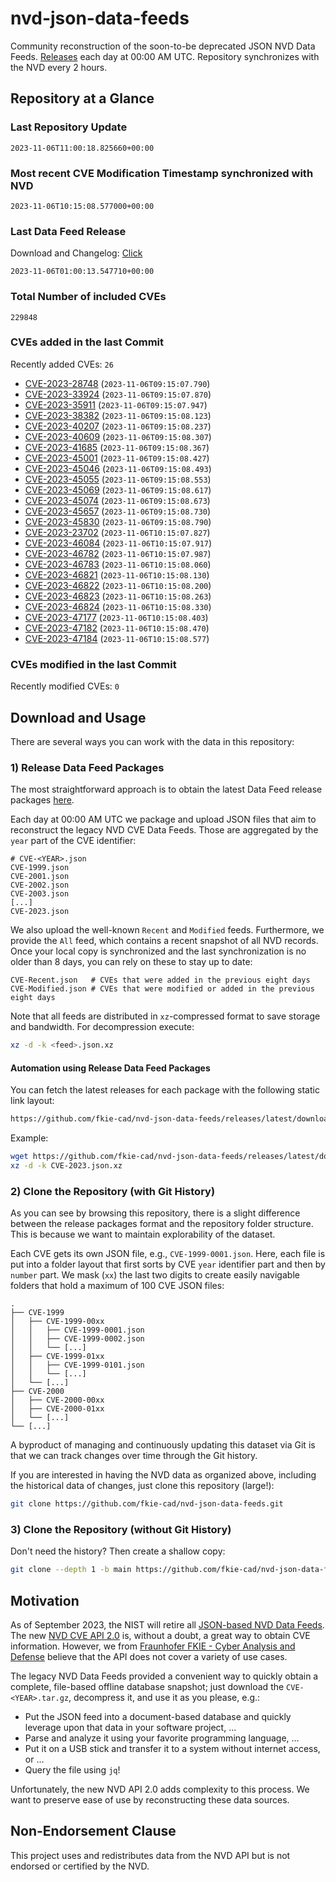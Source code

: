 # nvd-json-data-feeds

Community reconstruction of the soon-to-be deprecated JSON NVD Data Feeds. 
[Releases](https://github.com/fkie-cad/nvd-json-data-feeds/releases/latest) each day at 00:00 AM UTC.
Repository synchronizes with the NVD every 2 hours.

## Repository at a Glance

### Last Repository Update

```plain
2023-11-06T11:00:18.825660+00:00
```

### Most recent CVE Modification Timestamp synchronized with NVD

```plain
2023-11-06T10:15:08.577000+00:00
```

### Last Data Feed Release

Download and Changelog: [Click](https://github.com/fkie-cad/nvd-json-data-feeds/releases/latest)

```plain
2023-11-06T01:00:13.547710+00:00
```

### Total Number of included CVEs

```plain
229848
```

### CVEs added in the last Commit

Recently added CVEs: `26`

* [CVE-2023-28748](CVE-2023/CVE-2023-287xx/CVE-2023-28748.json) (`2023-11-06T09:15:07.790`)
* [CVE-2023-33924](CVE-2023/CVE-2023-339xx/CVE-2023-33924.json) (`2023-11-06T09:15:07.870`)
* [CVE-2023-35911](CVE-2023/CVE-2023-359xx/CVE-2023-35911.json) (`2023-11-06T09:15:07.947`)
* [CVE-2023-38382](CVE-2023/CVE-2023-383xx/CVE-2023-38382.json) (`2023-11-06T09:15:08.123`)
* [CVE-2023-40207](CVE-2023/CVE-2023-402xx/CVE-2023-40207.json) (`2023-11-06T09:15:08.237`)
* [CVE-2023-40609](CVE-2023/CVE-2023-406xx/CVE-2023-40609.json) (`2023-11-06T09:15:08.307`)
* [CVE-2023-41685](CVE-2023/CVE-2023-416xx/CVE-2023-41685.json) (`2023-11-06T09:15:08.367`)
* [CVE-2023-45001](CVE-2023/CVE-2023-450xx/CVE-2023-45001.json) (`2023-11-06T09:15:08.427`)
* [CVE-2023-45046](CVE-2023/CVE-2023-450xx/CVE-2023-45046.json) (`2023-11-06T09:15:08.493`)
* [CVE-2023-45055](CVE-2023/CVE-2023-450xx/CVE-2023-45055.json) (`2023-11-06T09:15:08.553`)
* [CVE-2023-45069](CVE-2023/CVE-2023-450xx/CVE-2023-45069.json) (`2023-11-06T09:15:08.617`)
* [CVE-2023-45074](CVE-2023/CVE-2023-450xx/CVE-2023-45074.json) (`2023-11-06T09:15:08.673`)
* [CVE-2023-45657](CVE-2023/CVE-2023-456xx/CVE-2023-45657.json) (`2023-11-06T09:15:08.730`)
* [CVE-2023-45830](CVE-2023/CVE-2023-458xx/CVE-2023-45830.json) (`2023-11-06T09:15:08.790`)
* [CVE-2023-23702](CVE-2023/CVE-2023-237xx/CVE-2023-23702.json) (`2023-11-06T10:15:07.827`)
* [CVE-2023-46084](CVE-2023/CVE-2023-460xx/CVE-2023-46084.json) (`2023-11-06T10:15:07.917`)
* [CVE-2023-46782](CVE-2023/CVE-2023-467xx/CVE-2023-46782.json) (`2023-11-06T10:15:07.987`)
* [CVE-2023-46783](CVE-2023/CVE-2023-467xx/CVE-2023-46783.json) (`2023-11-06T10:15:08.060`)
* [CVE-2023-46821](CVE-2023/CVE-2023-468xx/CVE-2023-46821.json) (`2023-11-06T10:15:08.130`)
* [CVE-2023-46822](CVE-2023/CVE-2023-468xx/CVE-2023-46822.json) (`2023-11-06T10:15:08.200`)
* [CVE-2023-46823](CVE-2023/CVE-2023-468xx/CVE-2023-46823.json) (`2023-11-06T10:15:08.263`)
* [CVE-2023-46824](CVE-2023/CVE-2023-468xx/CVE-2023-46824.json) (`2023-11-06T10:15:08.330`)
* [CVE-2023-47177](CVE-2023/CVE-2023-471xx/CVE-2023-47177.json) (`2023-11-06T10:15:08.403`)
* [CVE-2023-47182](CVE-2023/CVE-2023-471xx/CVE-2023-47182.json) (`2023-11-06T10:15:08.470`)
* [CVE-2023-47184](CVE-2023/CVE-2023-471xx/CVE-2023-47184.json) (`2023-11-06T10:15:08.577`)


### CVEs modified in the last Commit

Recently modified CVEs: `0`



## Download and Usage

There are several ways you can work with the data in this repository:

### 1) Release Data Feed Packages

The most straightforward approach is to obtain the latest Data Feed release packages [here](https://github.com/fkie-cad/nvd-json-data-feeds/releases/latest).

Each day at 00:00 AM UTC we package and upload JSON files that aim to reconstruct the legacy NVD CVE Data Feeds.
Those are aggregated by the `year` part of the CVE identifier:

```
# CVE-<YEAR>.json
CVE-1999.json
CVE-2001.json
CVE-2002.json
CVE-2003.json
[...]
CVE-2023.json
```

We also upload the well-known `Recent` and `Modified` feeds.
Furthermore, we provide the `All` feed, which contains a recent snapshot of all NVD records.
Once your local copy is synchronized and the last synchronization is no older than 8 days, you can rely on these to stay up to date:

```plain
CVE-Recent.json   # CVEs that were added in the previous eight days
CVE-Modified.json # CVEs that were modified or added in the previous eight days
```

Note that all feeds are distributed in `xz`-compressed format to save storage and bandwidth.
For decompression execute:

```sh
xz -d -k <feed>.json.xz
```


#### Automation using Release Data Feed Packages

You can fetch the latest releases for each package with the following static link layout:

```sh
https://github.com/fkie-cad/nvd-json-data-feeds/releases/latest/download/CVE-<YEAR>.json.xz
```

Example:

```sh
wget https://github.com/fkie-cad/nvd-json-data-feeds/releases/latest/download/CVE-2023.json.xz
xz -d -k CVE-2023.json.xz
```

### 2) Clone the Repository (with Git History)

As you can see by browsing this repository, there is a slight difference between the release packages format and the repository folder structure.
This is because we want to maintain explorability of the dataset.

Each CVE gets its own JSON file, e.g., `CVE-1999-0001.json`.
Here, each file is put into a folder layout that first sorts by CVE `year` identifier part and then by `number` part.
We mask (`xx`) the last two digits to create easily navigable folders that hold a maximum of 100 CVE JSON files:

```plain
.
├── CVE-1999
│   ├── CVE-1999-00xx
│   │   ├── CVE-1999-0001.json
│   │   ├── CVE-1999-0002.json
│   │   └── [...]
│   ├── CVE-1999-01xx
│   │   ├── CVE-1999-0101.json
│   │   └── [...]
│   └── [...]
├── CVE-2000
│   ├── CVE-2000-00xx
│   ├── CVE-2000-01xx
│   └── [...]
└── [...]
```

A byproduct of managing and continuously updating this dataset via Git is that we can track changes over time through the Git history.

If you are interested in having the NVD data as organized above, including the historical data of changes, just clone this repository (large!):

```sh
git clone https://github.com/fkie-cad/nvd-json-data-feeds.git
```

### 3) Clone the Repository (without Git History)

Don't need the history? Then create a shallow copy:

```sh
git clone --depth 1 -b main https://github.com/fkie-cad/nvd-json-data-feeds.git
```

## Motivation

As of September 2023, the NIST will retire all [JSON-based NVD Data Feeds](https://nvd.nist.gov/vuln/data-feeds#divRetirementBanner-1).
The new [NVD CVE API 2.0](https://nvd.nist.gov/developers/vulnerabilities) is, without a doubt, a great way to obtain CVE information.
However, we from [Fraunhofer FKIE - Cyber Analysis and Defense](https://www.fkie.fraunhofer.de/en/departments/cad.html) believe that the API does not cover a variety of use cases.

The legacy NVD Data Feeds provided a convenient way to quickly obtain a complete, file-based offline database snapshot; just download the `CVE-<YEAR>.tar.gz`, decompress it, and use it as you please, e.g.:

* Put the JSON feed into a document-based database and quickly leverage upon that data in your software project, ...
* Parse and analyze it using your favorite programming language, ...
* Put it on a USB stick and transfer it to a system without internet access, or ...
* Query the file using `jq`!

Unfortunately, the new NVD API 2.0 adds complexity to this process.
We want to preserve ease of use by reconstructing these data sources.

## Non-Endorsement Clause

This project uses and redistributes data from the NVD API but is not endorsed or certified by the NVD.